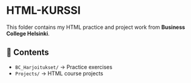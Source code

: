 # HTML-KURSSI  

This folder contains my HTML practice and project work from **Business College Helsinki**.  

## 📂 Contents  

- `BC_Harjoitukset/` → Practice exercises  
- `Projects/` → HTML course projects  
